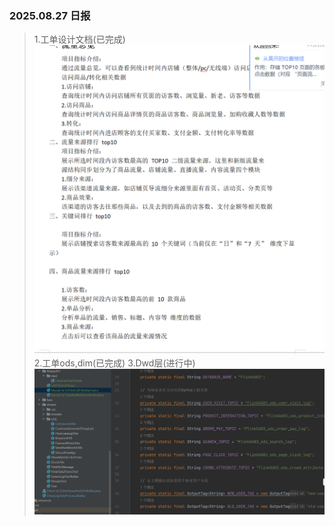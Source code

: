 ### 2025.08.27 日报
>1.工单设计文档(已完成)
![img.png](../imgs/0827_02.png)
>2.工单ods,dim(已完成)
>3.Dwd层(进行中)
![img.png](../imgs/0827_01.png)